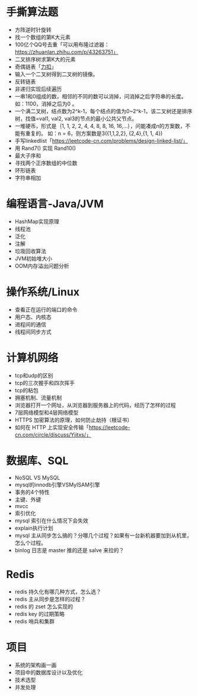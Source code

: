 # 手撕算法题

- 方阵逆时针旋转
- 找一个数组的第K大元素
- 100亿个QQ号去重「可以用布隆过滤器：https://zhuanlan.zhihu.com/p/43263751」
- 二叉排序树求第K大的元素
- 奇偶链表「[力扣](https://leetcode-cn.com/problems/odd-even-linked-list/)」
- 输入一个二叉树得到二叉树的镜像。
- 反转链表
- 非递归实现后续遍历
- 一串1和0组成的数，相邻的不同的数可以消掉，问消掉之后字符串的长度。如：1100，消掉之后为0 。
- 一个满二叉树，结点数为2^k-1，每个结点的值为0~2^k-1，该二叉树还是排序树，找值=val1, val2, val3的节点的最小公共父节点。
- 一堆硬币，形式是｛1, 1, 2, 2, 4, 4, 8, 8, 16, 16,...｝，问能凑成n的方案数，不能有重复的。 如：n = 6，则方案数是3({1,1,2,2}, {2,4},{1, 1, 4})
- 手写linkedlist「https://leetcode-cn.com/problems/design-linked-list/」
- 用 Rand7() 实现 Rand10()
- 最大子序和
- 寻找两个正序数组的中位数
- 环形链表
- 字符串相加

# 编程语言-Java/JVM

- HashMap实现原理
- 线程池
- 泛化
- 注解
- 垃圾回收算法
- JVM初始堆大小
- OOM内存溢出问题分析

# 操作系统/Linux

- 查看正在运行的端口的命令
- 用户态、内核态
- 进程间的通信
- 线程间同步方式

# 计算机网络

- tcp和udp的区别
- tcp的三次握手和四次挥手
- tcp的粘包
- 拥塞机制、流量机制
- 浏览器打开一个网址，从浏览器到服务器上的代码，经历了怎样的过程
- 7层网络模型和4层网络模型
- HTTPS 加密算法的原理，如何防止劫持（根证书）
- 如何在 HTTP 上实现安全传输「https://leetcode-cn.com/circle/discuss/Yjitxs/」

# 数据库、SQL

- NoSQL VS MySQL
- mysql的innodb引擎VSMyISAM引擎
- 事务的4个特性
- 主键、外键
- mvcc
- 索引优化
- mysql 索引在什么情况下会失效
- explain执行计划
- mysql 主从同步怎么搞的？分哪几个过程？如果有一台新机器要加到从机里，怎么个过程。
- binlog 日志是 master 推的还是 salve 来拉的？

# Redis

- redis 持久化有哪几种方式，怎么选？
- redis 主从同步是怎样的过程？
- redis 的 zset 怎么实现的
- redis key 的过期策略
- redis 哨兵和集群

# 项目

- 系统的架构画一画
- 项目中的数据库设计以及优化
- 技术选型
- 并发处理
